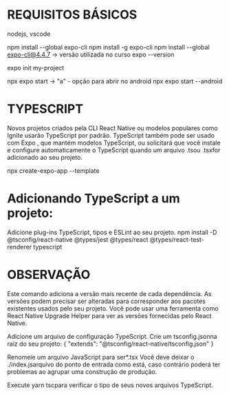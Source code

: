 # REQUISITOS BÁSICOS
nodejs, vscode

npm install --global expo-cli
npm install -g expo-cli
npm install --global expo-cli@4.4.7 -> versão utilizada no curso
expo --version


expo init my-project

npx expo start -> "a" - opção para abrir no android
npx expo start --android

# TYPESCRIPT
Novos projetos criados pela CLI React Native ou modelos populares como Ignite usarão TypeScript por padrão.
TypeScript também pode ser usado com Expo , que mantém modelos TypeScript, ou solicitará que você instale e configure automaticamente o TypeScript quando um arquivo .tsou .tsxfor adicionado ao seu projeto.

npx create-expo-app --template

# Adicionando TypeScript a um projeto:
Adicione plug-ins TypeScript, tipos e ESLint ao seu projeto.
npm install -D @tsconfig/react-native @types/jest @types/react @types/react-test-renderer typescript

# OBSERVAÇÃO
Este comando adiciona a versão mais recente de cada dependência. As versões podem precisar ser alteradas para corresponder aos pacotes existentes usados ​​pelo seu projeto. Você pode usar uma ferramenta como React Native Upgrade Helper para ver as versões fornecidas pelo React Native.

Adicione um arquivo de configuração TypeScript. Crie um tsconfig.jsonna raiz do seu projeto:
{
  "extends": "@tsconfig/react-native/tsconfig.json"
}

Renomeie um arquivo JavaScript para ser*.tsx
Você deve deixar o ./index.jsarquivo do ponto de entrada como está, caso contrário poderá ter problemas ao agrupar uma construção de produção.

Execute yarn tscpara verificar o tipo de seus novos arquivos TypeScript.